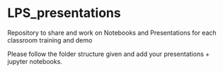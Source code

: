 # LPS_presentations
Repository to share and work on Notebooks and Presentations for each classroom training and demo



Please follow the folder structure given and add your presentations + jupyter notebooks.
